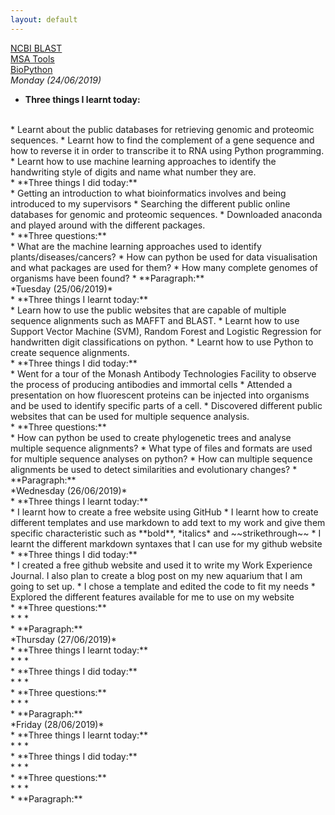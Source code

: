 ```yaml
---
layout: default
---
```

[NCBI BLAST](https://blast.ncbi.nlm.nih.gov/Blast.cgi)
<br />
[MSA Tools](https://www.ebi.ac.uk/Tools/msa/)
<br />
[BioPython](https://biopython.readthedocs.io/en/latest/Tutorial/chapter_align.html#alignment-tools)
<br />
*Monday (24/06/2019)*
<br />
* **Three things I learnt today:**
<br />
  * Learnt about the public databases for retrieving genomic and proteomic sequences.
  * Learnt how to find the complement of a gene sequence and how to reverse it in order to transcribe it to RNA using Python programming.
  * Learnt how to use machine learning approaches to identify the handwriting style of digits and name what number they are.
<br />
* **Three things I did today:**
<br />
  * Getting an introduction to what bioinformatics involves and being introduced to my supervisors
  * Searching the different public online databases for genomic and proteomic sequences.
  * Downloaded anaconda and played around with the different packages.
<br />
* **Three questions:**
<br />
  * What are the machine learning approaches used to identify plants/diseases/cancers?
  * How can python be used for data visualisation and what packages are used for them?
  * How many complete genomes of organisms have been found?
* **Paragraph:**
<br />
*Tuesday (25/06/2019)*
<br />
* **Three things I learnt today:**
<br />
  * Learn how to use the public websites that are capable of multiple sequence alignments such as MAFFT and BLAST.
  * Learnt how to use Support Vector Machine (SVM), Random Forest and Logistic Regression for handwritten digit classifications on python.
  * Learnt how to use Python to create sequence alignments.
<br />
* **Three things I did today:**
<br />
  * Went for a tour of the Monash Antibody Technologies Facility to observe the process of producing antibodies and immortal cells
  * Attended a presentation on how fluorescent proteins can be injected into organisms and be used to identify specific parts of a cell.
  * Discovered different public websites that can be used for multiple sequence analysis.
<br />
* **Three questions:**
<br />
  * How can python be used to create phylogenetic trees and analyse multiple sequence alignments?
  * What type of files and formats are used for multiple sequence analyses on python?
  * How can multiple sequence alignments be used to detect similarities and evolutionary changes?
* **Paragraph:**
<br />
*Wednesday (26/06/2019)*
<br />
* **Three things I learnt today:**
<br />
  * I learnt how to create a free website using GitHub
  * I learnt how to create different templates and use markdown to add text to my work and give them specific characteristic such as **bold**, *italics* and ~~strikethrough~~
  * I learnt the different markdown syntaxes that I can use for my github website
<br />
* **Three things I did today:**
<br />
  * I created a free github website and used it to write my Work Experience Journal. I also plan to create a blog post on my new aquarium that I am going to set up.
  * I chose a template and edited the code to fit my needs
  * Explored the different features available for me to use on my website
<br />
* **Three questions:**
<br />
  *
  *
  *
<br />
* **Paragraph:**
<br />
*Thursday (27/06/2019)*
<br />
* **Three things I learnt today:**
<br />
  *
  *
  *
<br />
* **Three things I did today:**
<br />
  *
  *
  *
<br />
* **Three questions:**
<br />
  *
  *
  *
<br />
* **Paragraph:**
<br />
*Friday (28/06/2019)*
<br />
* **Three things I learnt today:**
<br />
  *
  *
  *
<br />
* **Three things I did today:**
<br />
  *
  *
  *
<br />
* **Three questions:**
<br />
  *
  *
  *
<br />
* **Paragraph:**
<br />
